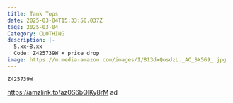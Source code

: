 ```yaml
---
title: Tank Tops
date: 2025-03-04T15:33:50.037Z
tags: 2025-03-04
Category: CLOTHING
description: |-
  5.xx~8.xx
  Code: Z425739W + price drop
image: https://m.media-amazon.com/images/I/813dxQosdzL._AC_SX569_.jpg
---
```

<pre class="language-javascript"><code

class="language-javascript">Z425739W  </code></pre>

https://amzlink.to/az0S6bQlKy8rM  ad